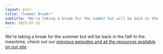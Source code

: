 ```yaml
---
layout: post
title: "Summer Break!"
subtitle: "We're taking a break for the summer but will be back in the fall!"
date: 2023-07-31
---
```


We're taking a break for the summer but will be back in the fall! In the meantime, check out our [previous episodes and all the resources available on our site](/podcast).